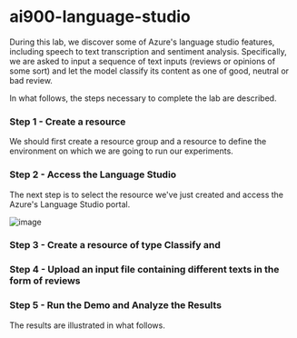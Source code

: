 # ai900-language-studio


During this lab, we discover some of Azure's language studio features, including speech to text transcription and sentiment analysis.
Specifically, we are asked to input a sequence of text inputs (reviews or opinions of some sort) and let the model classify its content as one of good, neutral or bad review.

In what follows, the steps necessary to complete the lab are described.

### Step 1 - Create a resource

We should first create a resource group and a resource to define the environment on which we are going to run our experiments.


### Step 2 - Access the Language Studio

The next step is to select the resource we've just created and access the Azure's Language Studio portal.

![image](https://github.com/felipe-m-barbosa/ai900-language-studio/assets/31712787/7cfd6699-aecb-4e14-a8af-823d340e5b76)

### Step 3 - Create a resource of type Classify and



### Step 4 - Upload an input file containing different texts in the form of reviews


### Step 5 - Run the Demo and Analyze the Results

The results are illustrated in what follows.

